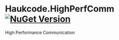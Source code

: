 # Haukcode.HighPerfComm [![NuGet Version](http://img.shields.io/nuget/v/Haukcode.HighPerfComm.svg?style=flat)](https://www.nuget.org/packages/Haukcode.HighPerfComm/)

High Performance Communication

